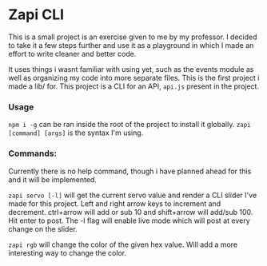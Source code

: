 # Zapi CLI
This is a small project is an exercise given to me by my professor. I decided to take it a few steps further and use it as a playground in which I made an effort to write cleaner and better code.

It uses things i wasnt familiar with using yet, such as the events module as well as organizing my code into more separate files. This is the first project i made a lib/ for.
This project is a CLI for an API, `api.js` present in the project.

### Usage
`npm i -g` can be ran inside the root of the project to install it globally.
`zapi [command] [args]` is the syntax I'm using.

### Commands:
Currently there is no help command, though i have planned ahead for this and it will be implemented.

`zapi servo [-l]` will get the current servo value and render a CLI slider I've made for this project. Left and right arrow keys to increment and decrement. ctrl+arrow will add or sub 10 and shift+arrow will add/sub 100. Hit enter to post. The -l flag will enable live mode which will post at every change on the slider.

`zapi rgb` will change the color of the given hex value. Will add a more interesting way to change the color.
